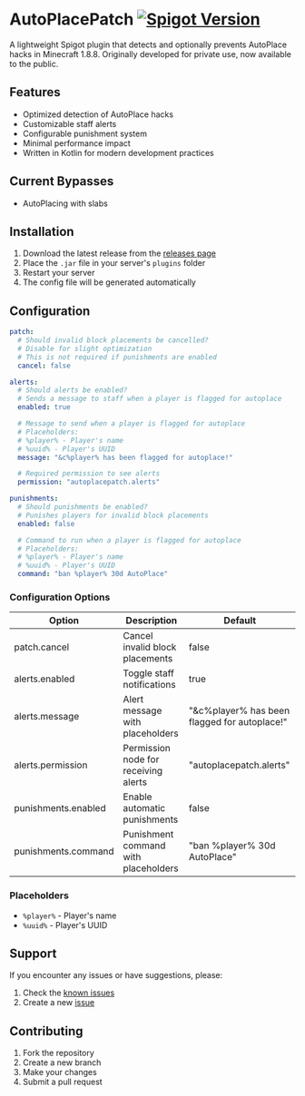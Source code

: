 # AutoPlacePatch [![Spigot Version](https://img.shields.io/badge/Spigot-1.8.8-orange.svg)](https://www.spigotmc.org/)
A lightweight Spigot plugin that detects and optionally prevents AutoPlace hacks in Minecraft 1.8.8. Originally developed for private use, now available to the public.

## Features
- Optimized detection of AutoPlace hacks
- Customizable staff alerts
- Configurable punishment system
- Minimal performance impact
- Written in Kotlin for modern development practices

## Current Bypasses
- AutoPlacing with slabs

## Installation
1. Download the latest release from the [releases page](https://github.com/quadflame/AutoPlacePatch/releases)
2. Place the `.jar` file in your server's `plugins` folder
3. Restart your server
4. The config file will be generated automatically

## Configuration
```yaml
patch:
  # Should invalid block placements be cancelled?
  # Disable for slight optimization
  # This is not required if punishments are enabled
  cancel: false

alerts:
  # Should alerts be enabled?
  # Sends a message to staff when a player is flagged for autoplace
  enabled: true

  # Message to send when a player is flagged for autoplace
  # Placeholders:
  # %player% - Player's name
  # %uuid% - Player's UUID
  message: "&c%player% has been flagged for autoplace!"

  # Required permission to see alerts
  permission: "autoplacepatch.alerts"

punishments:
  # Should punishments be enabled?
  # Punishes players for invalid block placements
  enabled: false

  # Command to run when a player is flagged for autoplace
  # Placeholders:
  # %player% - Player's name
  # %uuid% - Player's UUID
  command: "ban %player% 30d AutoPlace"
```

### Configuration Options
| Option              | Description                          | Default                                      |
|---------------------|--------------------------------------|----------------------------------------------|
| patch.cancel        | Cancel invalid block placements      | false                                        |
| alerts.enabled      | Toggle staff notifications           | true                                         |
| alerts.message      | Alert message with placeholders      | "&c%player% has been flagged for autoplace!" |
| alerts.permission   | Permission node for receiving alerts | "autoplacepatch.alerts"                      |
| punishments.enabled | Enable automatic punishments         | false                                        |
| punishments.command | Punishment command with placeholders | "ban %player% 30d AutoPlace"                 |

### Placeholders
- `%player%` - Player's name
- `%uuid%` - Player's UUID

## Support
If you encounter any issues or have suggestions, please:
1. Check the [known issues](https://github.com/quadflame/AutoPlacePatch/issues)
2. Create a new [issue](https://github.com/quadflame/AutoPlacePatch/issues/new)

## Contributing
1. Fork the repository
2. Create a new branch
3. Make your changes
4. Submit a pull request
